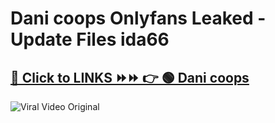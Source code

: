 
 # Dani coops Onlyfans Leaked - Update Files ida66

## <h2><a href="https://clipsfans.com/Dani_coops&ref=git">🔗 Click to LINKS ⏩⏩ 👉 🟢 Dani coops </a></h2>

<a href="https://clipsfans.com/Dani_coops&ref=git" rel="nofollow" data-target="animated-image.originalLink"><img src="https://i.ibb.co.com/xMMVF88/686577567.gif" alt="Viral Video Original" style="max-width: 100%; display: inline-block;" data-target="animated-image.originalImage"></a>

